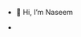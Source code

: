 - 👋 Hi, I’m Naseem

- <!---
naseem is a ✨ special ✨ repository because its `README.md` (this file) appears on your GitHub profile.
You can click the Preview link to take a look at your changes.
--->
